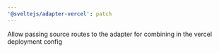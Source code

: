 ```yaml
---
'@sveltejs/adapter-vercel': patch
---
```


Allow passing source routes to the adapter for combining in the vercel deployment config
